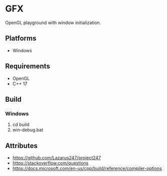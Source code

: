 # GFX
OpenGL playground with window initialization.

## Platforms
- Windows

## Requirements
- OpenGL
- C++ 17

## Build
### Windows
1. cd build
2. win-debug.bat

## Attributes
- https://github.com/Lazarus247/project247
- https://stackoverflow.com/questions
- https://docs.microsoft.com/en-us/cpp/build/reference/compiler-options